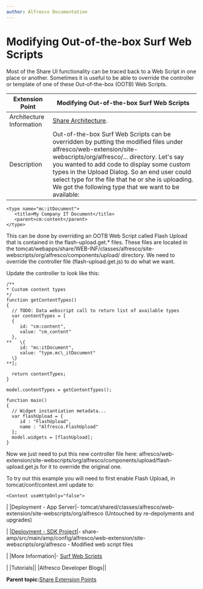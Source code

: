 ```yaml
---
author: Alfresco Documentation
---
```


# Modifying Out-of-the-box Surf Web Scripts

Most of the Share UI functionality can be traced back to a Web Script in one place or another. Sometimes it is useful to be able to override the controller or template of one of these Out-of-the-box \(OOTB\) Web Scripts.

|Extension Point|Modifying Out-of-the-box Surf Web Scripts|
|---------------|-----------------------------------------|
|Architecture Information|[Share Architecture](dev-extensions-share-architecture-extension-points.md).|
|Description|Out-of-the-box Surf Web Scripts can be overridden by putting the modified files under alfresco/web-extension/site-webscripts/org/alfresco/... directory. Let's say you wanted to add code to display some custom types in the Upload Dialog. So an end user could select type for the file that he or she is uploading. We got the following type that we want to be available:

 ```
<type name="mc:itDocument">
    <title>My Company IT Document</title>
    <parent>cm:content</parent>
</type>                          
```

 This can be done by overriding an OOTB Web Script called Flash Upload that is contained in the flash-upload.get.\* files. These files are located in the tomcat/webapps/share/WEB-INF/classes/alfresco/site-webscripts/org/alfresco/components/upload/ directory. We need to override the controller file \(flash-upload.get.js\) to do what we want.

 Update the controller to look like this:

 ```
/**
 * Custom content types
 */
function getContentTypes()
{
   // TODO: Data webscript call to return list of available types
   var contentTypes = [
   {
      id: "cm:content",
      value: "cm_content"
   },
**   \{
      id: "mc:itDocument",
      value: "type.mc\_itDocument"
   \}
**];

   return contentTypes;
}

model.contentTypes = getContentTypes();

function main()
{
   // Widget instantiation metadata...
   var flashUpload = {
      id : "FlashUpload", 
      name : "Alfresco.FlashUpload"
   };
   model.widgets = [flashUpload];
}
```

 Now we just need to put this new controller file here: alfresco/web-extension/site-webscripts/org/alfresco/components/upload/flash-upload.get.js for it to override the original one.

 To try out this example you will need to first enable Flash Upload, in tomcat/conf/context.xml update to:

 ```
<Context useHttpOnly="false">       
```

|
|Deployment - App Server|-   tomcat/shared/classes/alfresco/web-extension/site-webscripts/org/alfresco \(Untouched by re-depolyments and upgrades\)

|
|[Deployment - SDK Project](../tasks/alfresco-sdk-tutorials-share-amp-archetype.md)|-   share-amp/src/main/amp/config/alfresco/web-extension/site-webscripts/org/alfresco - Modified web script files

|
|More Information|-   [Surf Web Scripts](dev-extensions-share-surf-web-scripts.md)

|
|Tutorials||
|Alfresco Developer Blogs||

**Parent topic:**[Share Extension Points](../concepts/dev-extensions-share-extension-points-introduction.md)


